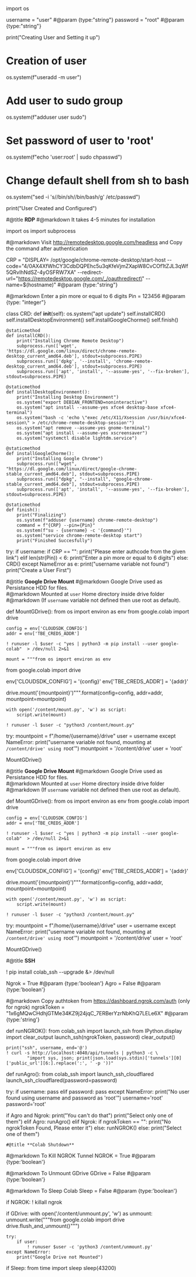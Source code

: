 
import os

username = "user" #@param {type:"string"}
password = "root" #@param {type:"string"}

print("Creating User and Setting it up")

# Creation of user
os.system(f"useradd -m user")

# Add user to sudo group
os.system(f"adduser user sudo")
    
# Set password of user to 'root'
os.system(f"echo 'user:root' | sudo chpasswd")

# Change default shell from sh to bash
os.system("sed -i 's/\/bin\/sh/\/bin\/bash/g' /etc/passwd")

print("User Created and Configured")







#@title **RDP**
#@markdown  It takes 4-5 minutes for installation

import os
import subprocess

#@markdown  Visit http://remotedesktop.google.com/headless and Copy the command after authentication

CRP = "DISPLAY= /opt/google/chrome-remote-desktop/start-host --code=\"4/0AX4XfWhCY3CdbDQPEhc5u3qKfeVjmZXapW8CvCOf1tZJL3qWf5QRvIhNdSZ-4yOSFRW7XA\" --redirect-url=\"https://remotedesktop.google.com/_/oauthredirect\" --name=$(hostname)" #@param {type:"string"}

#@markdown Enter a pin more or equal to 6 digits
Pin = 123456 #@param {type: "integer"}


class CRD:
    def __init__(self):
        os.system("apt update")
        self.installCRD()
        self.installDesktopEnvironment()
        self.installGoogleChorme()
        self.finish()

    @staticmethod
    def installCRD():
        print("Installing Chrome Remote Desktop")
        subprocess.run(['wget', 'https://dl.google.com/linux/direct/chrome-remote-desktop_current_amd64.deb'], stdout=subprocess.PIPE)
        subprocess.run(['dpkg', '--install', 'chrome-remote-desktop_current_amd64.deb'], stdout=subprocess.PIPE)
        subprocess.run(['apt', 'install', '--assume-yes', '--fix-broken'], stdout=subprocess.PIPE)

    @staticmethod
    def installDesktopEnvironment():
        print("Installing Desktop Environment")
        os.system("export DEBIAN_FRONTEND=noninteractive")
        os.system("apt install --assume-yes xfce4 desktop-base xfce4-terminal")
        os.system("bash -c 'echo \"exec /etc/X11/Xsession /usr/bin/xfce4-session\" > /etc/chrome-remote-desktop-session'")
        os.system("apt remove --assume-yes gnome-terminal")
        os.system("apt install --assume-yes xscreensaver")
        os.system("systemctl disable lightdm.service")

    @staticmethod
    def installGoogleChorme():
        print("Installing Google Chrome")
        subprocess.run(["wget", "https://dl.google.com/linux/direct/google-chrome-stable_current_amd64.deb"], stdout=subprocess.PIPE)
        subprocess.run(["dpkg", "--install", "google-chrome-stable_current_amd64.deb"], stdout=subprocess.PIPE)
        subprocess.run(['apt', 'install', '--assume-yes', '--fix-broken'], stdout=subprocess.PIPE)

    @staticmethod
    def finish():
        print("Finalizing")
        os.system(f"adduser {username} chrome-remote-desktop")
        command = f"{CRP} --pin={Pin}"
        os.system(f"su - {username} -c '{command}'")
        os.system("service chrome-remote-desktop start")
        print("Finished Succesfully")


try:
    if username:
        if CRP == "":
            print("Please enter authcode from the given link")
        elif len(str(Pin)) < 6:
            print("Enter a pin more or equal to 6 digits")
        else:
            CRD()
except NameError as e:
    print("username variable not found")
    print("Create a User First")




#@title **Google Drive Mount**
#@markdown Google Drive used as Persistance HDD for files.<br>
#@markdown Mounted at `user` Home directory inside drive folder
#@markdown (If `username` variable not defined then use root as default).


def MountGDrive():
    from os import environ as env
    from google.colab import drive

    config = env['CLOUDSDK_CONFIG']
    addr = env['TBE_CREDS_ADDR']

    ! runuser -l $user -c "yes | python3 -m pip install --user google-colab"  > /dev/null 2>&1

    mount = """from os import environ as env
from google.colab import drive

env['CLOUDSDK_CONFIG']  = '{config}'
env['TBE_CREDS_ADDR'] = '{addr}'

drive.mount('{mountpoint}')""".format(config=config, addr=addr, mountpoint=mountpoint)

    with open('/content/mount.py', 'w') as script:
        script.write(mount)

    ! runuser -l $user -c "python3 /content/mount.py"

try:
    mountpoint = f"/home/{username}/drive"
    user = username
except NameError:
    print("username variable not found, mounting at `/content/drive' using `root'")
    mountpoint = '/content/drive'
    user = 'root'

MountGDrive()



#@title **Google Drive Mount**
#@markdown Google Drive used as Persistance HDD for files.<br>
#@markdown Mounted at `user` Home directory inside drive folder
#@markdown (If `username` variable not defined then use root as default).


def MountGDrive():
    from os import environ as env
    from google.colab import drive

    config = env['CLOUDSDK_CONFIG']
    addr = env['TBE_CREDS_ADDR']

    ! runuser -l $user -c "yes | python3 -m pip install --user google-colab"  > /dev/null 2>&1

    mount = """from os import environ as env
from google.colab import drive

env['CLOUDSDK_CONFIG']  = '{config}'
env['TBE_CREDS_ADDR'] = '{addr}'

drive.mount('{mountpoint}')""".format(config=config, addr=addr, mountpoint=mountpoint)

    with open('/content/mount.py', 'w') as script:
        script.write(mount)

    ! runuser -l $user -c "python3 /content/mount.py"

try:
    mountpoint = f"/home/{username}/drive"
    user = username
except NameError:
    print("username variable not found, mounting at `/content/drive' using `root'")
    mountpoint = '/content/drive'
    user = 'root'

MountGDrive()





#@title **SSH**

! pip install colab_ssh --upgrade &> /dev/null

Ngrok = True #@param {type:'boolean'}
Agro = False #@param {type:'boolean'}


#@markdown Copy authtoken from https://dashboard.ngrok.com/auth (only for ngrok)
ngrokToken = "1x6gMQwCHdhjGTMe34KZ9j24jqC_7ERBerYzrNbKhQ7LELe6X" #@param {type:'string'}


def runNGROK():
    from colab_ssh import launch_ssh
    from IPython.display import clear_output
    launch_ssh(ngrokToken, password)
    clear_output()

    print("ssh", username, end='@')
    ! curl -s http://localhost:4040/api/tunnels | python3 -c \
            "import sys, json; print(json.load(sys.stdin)['tunnels'][0]['public_url'][6:].replace(':', ' -p '))"


def runAgro():
    from colab_ssh import launch_ssh_cloudflared
    launch_ssh_cloudflared(password=password)


try:
    if username:
        pass
    elif password:
        pass
except NameError:
    print("No user found using username and password as 'root'")
    username='root'
    password='root'


if Agro and Ngrok:
    print("You can't do that")
    print("Select only one of them")
elif Agro:
    runAgro()
elif Ngrok:
    if ngrokToken == "":
        print("No ngrokToken Found, Please enter it")
    else:
        runNGROK()
else:
    print("Select one of them")
    
    
    
    #@title **Colab Shutdown**

#@markdown To Kill NGROK Tunnel
NGROK = True #@param {type:'boolean'}

#@markdown To Unmount GDrive
GDrive = False #@param {type:'boolean'}

#@markdown To Sleep Colab
Sleep = False #@param {type:'boolean'}

if NGROK:
    ! killall ngrok

if GDrive:
    with open('/content/unmount.py', 'w') as unmount:
        unmount.write("""from google.colab import drive
drive.flush_and_unmount()""")
    
    try:
        if user:
            ! runuser $user -c 'python3 /content/unmount.py'
    except NameError:
        print("Google Drive not Mounted")

if Sleep:
    from time import sleep
    sleep(43200)
